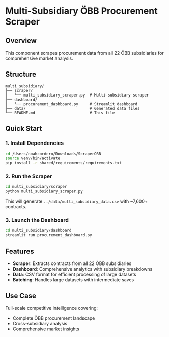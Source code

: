 # Multi-Subsidiary ÖBB Procurement Scraper

## Overview
This component scrapes procurement data from all 22 ÖBB subsidiaries for comprehensive market analysis.

## Structure
```
multi_subsidiary/
├── scraper/
│   └── multi_subsidiary_scraper.py  # Multi-subsidiary scraper
├── dashboard/
│   └── procurement_dashboard.py     # Streamlit dashboard
├── data/                            # Generated data files
└── README.md                        # This file
```

## Quick Start

### 1. Install Dependencies
```bash
cd /Users/noahcordero/Downloads/ScraperÖBB
source venv/bin/activate
pip install -r shared/requirements/requirements.txt
```

### 2. Run the Scraper
```bash
cd multi_subsidiary/scraper
python multi_subsidiary_scraper.py
```
This will generate `../data/multi_subsidiary_data.csv` with ~7,600+ contracts.

### 3. Launch the Dashboard
```bash
cd multi_subsidiary/dashboard
streamlit run procurement_dashboard.py
```

## Features
- **Scraper**: Extracts contracts from all 22 ÖBB subsidiaries
- **Dashboard**: Comprehensive analytics with subsidiary breakdowns
- **Data**: CSV format for efficient processing of large datasets
- **Batching**: Handles large datasets with intermediate saves

## Use Case
Full-scale competitive intelligence covering:
- Complete ÖBB procurement landscape
- Cross-subsidiary analysis
- Comprehensive market insights